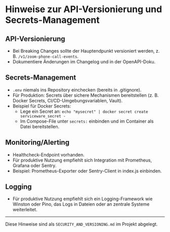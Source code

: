 # Hinweise zur API-Versionierung und Secrets-Management

## API-Versionierung
- Bei Breaking Changes sollte der Hauptendpunkt versioniert werden, z. B. `/v1/zoom-phone-call-events`.
- Dokumentiere Änderungen im Changelog und in der OpenAPI-Doku.

## Secrets-Management
- `.env` niemals ins Repository einchecken (bereits in .gitignore).
- Für Produktion: Secrets über sichere Mechanismen bereitstellen (z. B. Docker Secrets, CI/CD-Umgebungsvariablen, Vault).
- Beispiel für Docker Secrets:
  - Lege ein Secret an: `echo "mysecret" | docker secret create serviceware_secret -`
  - Im Compose-File unter `secrets:` einbinden und im Container als Datei bereitstellen.

## Monitoring/Alerting
- Healthcheck-Endpoint vorhanden.
- Für produktive Nutzung empfiehlt sich Integration mit Prometheus, Grafana oder Sentry.
- Beispiel: Prometheus-Exporter oder Sentry-Client in index.js einbinden.

## Logging
- Für produktive Nutzung empfiehlt sich ein Logging-Framework wie Winston oder Pino, das Logs in Dateien oder an zentrale Systeme weiterleitet.

---

Diese Hinweise sind als `SECURITY_AND_VERSIONING.md` im Projekt abgelegt.
